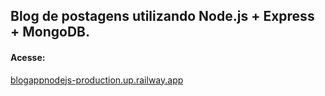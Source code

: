 ## Blog de postagens utilizando Node.js + Express + MongoDB.
<h4>Acesse:</h4>
<a href="blogappnodejs-production.up.railway.app">blogappnodejs-production.up.railway.app</a>
